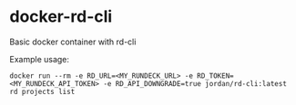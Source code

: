 # docker-rd-cli
Basic docker container with rd-cli

Example usage:
```
docker run --rm -e RD_URL=<MY_RUNDECK_URL> -e RD_TOKEN=<MY_RUNDECK_API_TOKEN> -e RD_API_DOWNGRADE=true jordan/rd-cli:latest rd projects list
```
